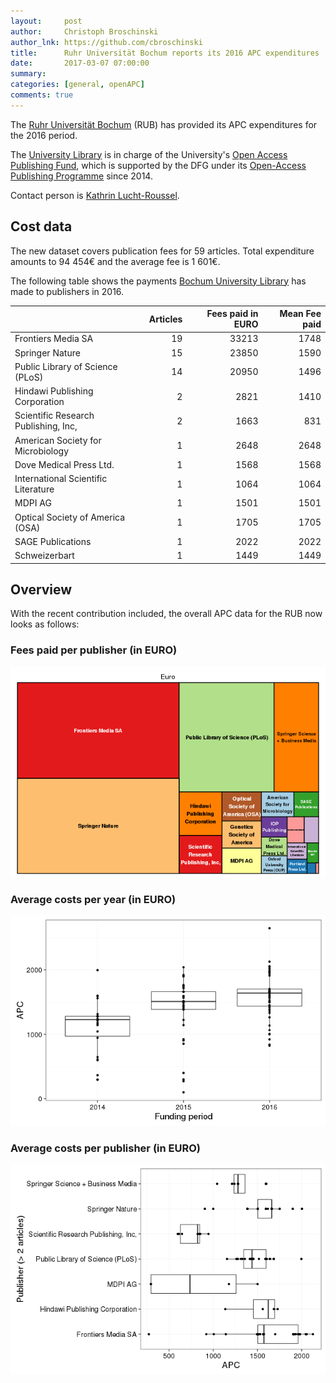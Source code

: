 ```yaml
---
layout:     post
author:     Christoph Broschinski
author_lnk: https://github.com/cbroschinski
title:      Ruhr Universität Bochum reports its 2016 APC expenditures
date:       2017-03-07 07:00:00
summary:    
categories: [general, openAPC]
comments: true
---
```




The [Ruhr Universität Bochum](http://www.ruhr-uni-bochum.de/index_en.htm) (RUB) has provided its APC expenditures for the 2016 period.

The [University Library](http://www.ub.ruhr-uni-bochum.de/index.html.en) is in charge of the University's [Open Access Publishing Fund](http://www.ruhr-uni-bochum.de/oa/), which is supported by the DFG under its [Open-Access Publishing Programme](http://www.dfg.de/en/research_funding/programmes/infrastructure/lis/funding_opportunities/open_access/) since 2014.

Contact person is [Kathrin Lucht-Roussel](<mailto:oa@rub.de>).

## Cost data



The new dataset covers publication fees for 59 articles. Total expenditure amounts to 94 454€ and the average fee is 1 601€.

The following table shows the payments [Bochum University Library](http://www.ub.ruhr-uni-bochum.de/index.html.en) has made to publishers in 2016.


|                                     | Articles| Fees paid in EURO| Mean Fee paid|
|:------------------------------------|--------:|-----------------:|-------------:|
|Frontiers Media SA                   |       19|             33213|          1748|
|Springer Nature                      |       15|             23850|          1590|
|Public Library of Science (PLoS)     |       14|             20950|          1496|
|Hindawi Publishing Corporation       |        2|              2821|          1410|
|Scientific Research Publishing, Inc, |        2|              1663|           831|
|American Society for Microbiology    |        1|              2648|          2648|
|Dove Medical Press Ltd.              |        1|              1568|          1568|
|International Scientific Literature  |        1|              1064|          1064|
|MDPI AG                              |        1|              1501|          1501|
|Optical Society of America (OSA)     |        1|              1705|          1705|
|SAGE Publications                    |        1|              2022|          2022|
|Schweizerbart                        |        1|              1449|          1449|

## Overview

With the recent contribution included, the overall APC data for the RUB now looks as follows:

### Fees paid per publisher (in EURO)

![plot of chunk tree_rub_2017_03_08_full](/figure/tree_rub_2017_03_08_full-1.png)

###  Average costs per year (in EURO)

![plot of chunk box_rub_2017_03_08_year_full](/figure/box_rub_2017_03_08_year_full-1.png)

###  Average costs per publisher (in EURO)

![plot of chunk box_rub_2017_03_08_publisher_full](/figure/box_rub_2017_03_08_publisher_full-1.png)
